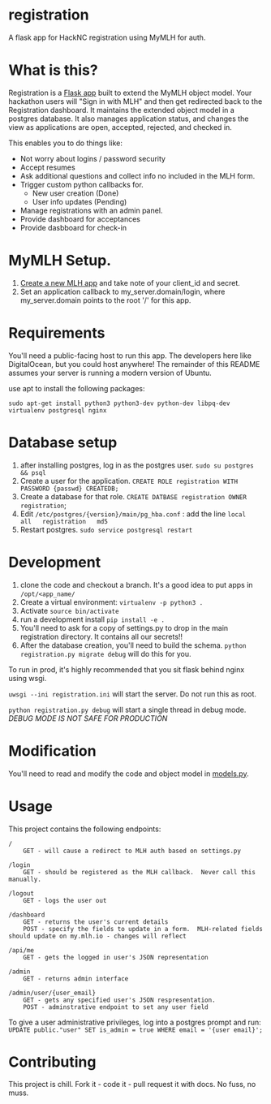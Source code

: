 # registration
A flask app for HackNC registration using MyMLH for auth.

# What is this?

Registration is a [Flask app](http://flask.pocoo.org/) built to extend the MyMLH object model.  Your hackathon users will "Sign in with MLH" and then get redirected back to the Registration dashboard.  It maintains the extended object model in a postgres database.  It also manages application status, and changes the view as applications are open, accepted, rejected, and checked in.

This enables you to do things like:
* Not worry about logins / password security
* Accept resumes
* Ask additional questions and collect info no included in the MLH form.
* Trigger custom python callbacks for.
  * New user creation (Done)
  * User info updates (Pending)
* Manage registrations with an admin panel.
* Provide dashboard for acceptances
* Provide dasbboard for check-in

# MyMLH Setup.

1. [Create a new MLH app](https://my.mlh.io/oauth/applications) and take note of your client_id and secret.
2. Set an application callback to my_server.domain/login, where my_server.domain points to the root '/' for this app.

# Requirements

You'll need a public-facing host to run this app.  The developers here like DigitalOcean, but you could host anywhere!  The remainder of this README assumes your server is running a modern version of Ubuntu.

use apt to install the following packages:

```
sudo apt-get install python3 python3-dev python-dev libpq-dev virtualenv postgresql nginx
```

# Database setup

1. after installing postgres, log in as the postgres user. `sudo su postgres && psql`
2. Create a user for the application. `CREATE ROLE registration WITH PASSWORD {passwd} CREATEDB;`
3. Create a database for that role. `CREATE DATBASE registration OWNER registration`;
4. Edit `/etc/postgres/{version}/main/pg_hba.conf` : add the line `local   all   registration   md5`
5. Restart postgres.  `sudo service postgresql restart`

# Development 

1. clone the code and checkout a branch.  It's a good idea to put apps in `/opt/<app_name/`
2. Create a virtual environment: `virtualenv -p python3 .`
3. Activate `source bin/activate`
4. run a development install `pip install -e .`
5. You'll need to ask for a copy of settings.py to drop in the main registration directory.  It contains all our secrets!!  
6. After the database creation, you'll need to build the schema.  `python registration.py migrate debug` will do this for you.

To run in prod, it's highly recommended that you sit flask behind nginx using wsgi. 

`uwsgi --ini registration.ini` will start the server.  Do not run this as root.

`python registration.py debug` will start a single thread in debug mode.  *DEBUG MODE IS NOT SAFE FOR PRODUCTION*

# Modification

You'll need to read and modify the code and object model in [models.py](models.py).  

# Usage

This project contains the following endpoints:

```
/
    GET - will cause a redirect to MLH auth based on settings.py

/login
    GET - should be registered as the MLH callback.  Never call this manually.

/logout
    GET - logs the user out

/dashboard
    GET - returns the user's current details
    POST - specify the fields to update in a form.  MLH-related fields should update on my.mlh.io - changes will reflect

/api/me
    GET - gets the logged in user's JSON representation

/admin
    GET - returns admin interface

/admin/user/{user_email}
    GET - gets any specified user's JSON respresentation.
    POST - adminstrative endpoint to set any user field
```

To give a user administrative privileges, log into a postgres prompt and run: `UPDATE public."user" SET is_admin = true WHERE email = '{user email}';`

# Contributing

This project is chill.  Fork it - code it - pull request it with docs.  No fuss, no muss.
